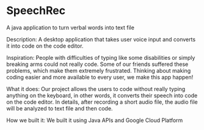 # SpeechRec
A java application to turn verbal words into text file

Description:
A desktop application that takes user voice input and converts it into code on the code editor.

Inspiration:
People with difficulties of typing like some disabilities or simply breaking arms could not really code. Some of our friends suffered these problems, which make them extremely frustrated. Thinking about making coding easier and more available to every user, we make this app happen!

What it does:
Our project allows the users to code without really typing anything on the keyboard, in other words, it converts their speech into code on the code editor. In details, after recording a short audio file, the audio file will be analyzed to text file and then code.

How we built it:
We built it using Java APIs and Google Cloud Platform
